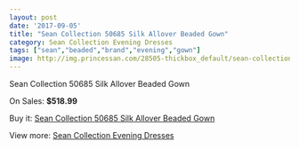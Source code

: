 ```yaml
---
layout: post
date: '2017-09-05'
title: "Sean Collection 50685 Silk Allover Beaded Gown"
category: Sean Collection Evening Dresses
tags: ["sean","beaded","brand","evening","gown"]
image: http://img.princessan.com/28505-thickbox_default/sean-collection-50685-silk-allover-beaded-gown.jpg
---
```

Sean Collection 50685 Silk Allover Beaded Gown

On Sales: **$518.99**
<a href="https://www.princessan.com/en/12981-sean-collection-50685-silk-allover-beaded-gown.html"><amp-img layout="responsive" width="600" height="600" src="//img.princessan.com/28505-thickbox_default/sean-collection-50685-silk-allover-beaded-gown.jpg" alt="Sean Collection 50685 Silk Allover Beaded Gown 0" /></a>
<a href="https://www.princessan.com/en/12981-sean-collection-50685-silk-allover-beaded-gown.html"><amp-img layout="responsive" width="600" height="600" src="//img.princessan.com/28507-thickbox_default/sean-collection-50685-silk-allover-beaded-gown.jpg" alt="Sean Collection 50685 Silk Allover Beaded Gown 1" /></a>
<a href="https://www.princessan.com/en/12981-sean-collection-50685-silk-allover-beaded-gown.html"><amp-img layout="responsive" width="600" height="600" src="//img.princessan.com/28506-thickbox_default/sean-collection-50685-silk-allover-beaded-gown.jpg" alt="Sean Collection 50685 Silk Allover Beaded Gown 2" /></a>

Buy it: [Sean Collection 50685 Silk Allover Beaded Gown](https://www.princessan.com/en/12981-sean-collection-50685-silk-allover-beaded-gown.html "Sean Collection 50685 Silk Allover Beaded Gown")

View more: [Sean Collection Evening Dresses](https://www.princessan.com/en/94- "Sean Collection Evening Dresses")